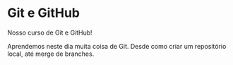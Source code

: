 # Git e GitHub

Nosso curso de Git e GitHub!

Aprendemos neste dia muita coisa de Git.
Desde como criar um repositório local, até merge de branches.